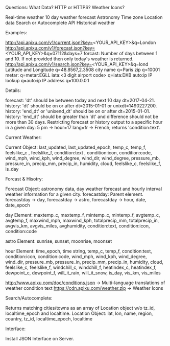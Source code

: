 Questions:
What Data? HTTP or HTTPS? Weather Icons?


Real-time weather
10 day weather forecast
Astronomy
Time zone
Location data
Search or Autocomplete API
Historical weather


Examples:

http://api.apixu.com/v1/current.json?key=<YOUR_API_KEY>&q=London
http://api.apixu.com/v1/forecast.json?key=<YOUR_API_KEY>&q=07112&days=7
forcast: Number of days between 1 and 10. If not provided then only today's weather is returned.
http://api.apixu.com/v1/search.json?key=<YOUR_API_KEY>&q=lond
Latitude and Longitude q=48.8567,2.3508
city name q=Paris
zip q=10001
metar:<metar code> q=metar:EGLL
iata:<3 digit airport code> q=iata:DXB
auto:ip IP lookup q=auto:ip
IP address q=100.0.0.1


Details:

forecast: 'dt' should be between today and next 10 day dt=2017-04-21.
history: 'dt' should be on or after dt=2015-01-01 or unixdt=1490227200.
history: 'end_dt' or 'unixend_dt' should be on or after dt=2015-01-01.
history: 'end_dt' should be greater than 'dt' and difference should not be more than 30 days.
Restricting forecast or history output to a specific hour in a given day: 5 pm -> hour=17
lang=fr -> French; returns 'condition:text'.


Current Weather:

Current Object: last_updated, last_updated_epoch, temp_c, temp_f, feelslike_c	, feelslike_f,
condition:text	, condition:icon, condition:code, wind_mph, wind_kph, wind_degree, wind_dir, wind_degree,
pressure_mb, pressure_in, precip_mm, precip_in, humidity, cloud, feelslike_c, feelslike_f, is_day


Forcast & Hisotry:

Forecast Object: astronomy data, day weather forecast and hourly interval weather information for a given city.
forecastday: Parent element. forecastday -> day, forecastday -> astro, forecastday -> hour, date, date_epoch

day Element: maxtemp_c, maxtemp_f, mintemp_c, mintemp_f, avgtemp_c, avgtemp_f, maxwind_mph, maxwind_kph,
totalprecip_mm, totalprecip_in, avgvis_km, avgvis_miles, avghumidity, condition:text, condition:icon, condition:code

astro Element: sunrise, sunset, moonrise, moonset

hour Element: time_epoch, time	string, temp_c, temp_f, condition:text, condition:icon, condition:code, wind_mph, 
wind_kph, wind_degree, wind_dir, pressure_mb, pressure_in, precip_mm, precip_in, humidity, cloud, feelslike_c, 
feelslike_f, windchill_c, windchill_f, heatindex_c, heatindex_f, dewpoint_c, dewpoint_f, will_it_rain, will_it_snow,
is_day, vis_km, vis_miles

http://www.apixu.com/doc/conditions.json -> Multi-language translations of weather condition text
https://cdn.apixu.com/weather.zip -> Weather Icons


Search/Autocomplete:

Returns matching cities/towns as an array of Location object w/o tz_id, localtime_epoch and localtime.
Location Object: lat, lon, name, region, country, tz_id, localtime_epoch, localtime



Interface:

Install JSON Interface on Server.

